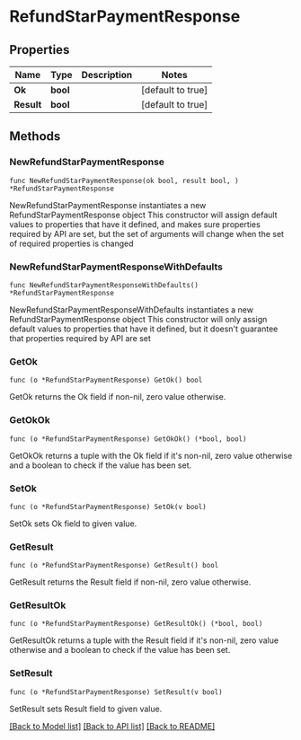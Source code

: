 # RefundStarPaymentResponse

## Properties

Name | Type | Description | Notes
------------ | ------------- | ------------- | -------------
**Ok** | **bool** |  | [default to true]
**Result** | **bool** |  | [default to true]

## Methods

### NewRefundStarPaymentResponse

`func NewRefundStarPaymentResponse(ok bool, result bool, ) *RefundStarPaymentResponse`

NewRefundStarPaymentResponse instantiates a new RefundStarPaymentResponse object
This constructor will assign default values to properties that have it defined,
and makes sure properties required by API are set, but the set of arguments
will change when the set of required properties is changed

### NewRefundStarPaymentResponseWithDefaults

`func NewRefundStarPaymentResponseWithDefaults() *RefundStarPaymentResponse`

NewRefundStarPaymentResponseWithDefaults instantiates a new RefundStarPaymentResponse object
This constructor will only assign default values to properties that have it defined,
but it doesn't guarantee that properties required by API are set

### GetOk

`func (o *RefundStarPaymentResponse) GetOk() bool`

GetOk returns the Ok field if non-nil, zero value otherwise.

### GetOkOk

`func (o *RefundStarPaymentResponse) GetOkOk() (*bool, bool)`

GetOkOk returns a tuple with the Ok field if it's non-nil, zero value otherwise
and a boolean to check if the value has been set.

### SetOk

`func (o *RefundStarPaymentResponse) SetOk(v bool)`

SetOk sets Ok field to given value.


### GetResult

`func (o *RefundStarPaymentResponse) GetResult() bool`

GetResult returns the Result field if non-nil, zero value otherwise.

### GetResultOk

`func (o *RefundStarPaymentResponse) GetResultOk() (*bool, bool)`

GetResultOk returns a tuple with the Result field if it's non-nil, zero value otherwise
and a boolean to check if the value has been set.

### SetResult

`func (o *RefundStarPaymentResponse) SetResult(v bool)`

SetResult sets Result field to given value.



[[Back to Model list]](../README.md#documentation-for-models) [[Back to API list]](../README.md#documentation-for-api-endpoints) [[Back to README]](../README.md)



